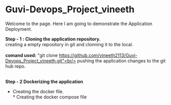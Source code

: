 # Guvi-Devops_Project_vineeth
Welcome to the page.
Here I am going to demonstrate the Application Deployment.

**Step - 1**
**: Cloning the application repository.**
<br> creating a empty repository in git and clonning it to the local. <br/>
<br>**comand used:** "git clone https://github.com/vineeth2113/Guvi-Devops_Project_vineeth.git"<br/>
pushing the application changes to the git hub repo.

<br>**Step - 2 Dockerizing the application** <br/>
* Creating the docker file.
<br>* Creating the docker compose file<br/>
